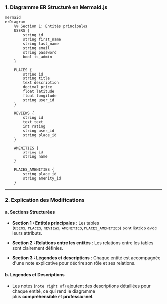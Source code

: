 ### **1. Diagramme ER Structuré en Mermaid.js**

```
mermaid
erDiagram
    %% Section 1: Entités principales
    USERS {
        string id
        string first_name
        string last_name
        string email
        string password
        bool is_admin
    }

    PLACES {
        string id
        string title
        text description
        decimal price
        float latitude
        float longitude
        string user_id
    }

    REVIEWS {
        string id
        text text
        int rating
        string user_id
        string place_id
    }

    AMENITIES {
        string id
        string name
    }

    PLACES_AMENITIES {
        string place_id
        string amenity_id
    }

```	
---

### **2. Explication des Modifications**

#### **a. Sections Structurées**

- **Section 1 : Entités principales** : Les tables (`USERS`, `PLACES`, `REVIEWS`, `AMENITIES`, `PLACES_AMENITIES`) sont listées avec leurs attributs.
    
- **Section 2 : Relations entre les entités** : Les relations entre les tables sont clairement définies.
    
- **Section 3 : Légendes et descriptions** : Chaque entité est accompagnée d'une note explicative pour décrire son rôle et ses relations.
    

#### **b. Légendes et Descriptions**

- Les notes (`note right of`) ajoutent des descriptions détaillées pour chaque entité, ce qui rend le diagramme plus **compréhensible** et **professionnel**.
